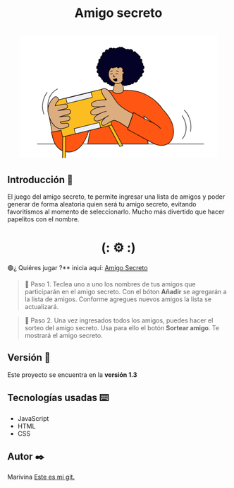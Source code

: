 <div align="center">
  <h1 align="center">
     Amigo secreto
    <br />
    <br />
    <a href="https://marivina.github.io/challenge_amigo_secreto/">
      <img src="https://github.com/marivina/challenge_amigo_secreto/blob/main/assets/amigo-secreto.png" alt="♨️ imagen-amigo-secreto ⚙️">
    </a>
  </h1>
</div>

## Introducción 🚀
El juego del amigo secreto, te permite ingresar una lista de amigos y poder generar de forma aleatoria quien será tu amigo secreto, evitando favoritismos al momento de seleccionarlo. Mucho más divertido que hacer papelitos con el nombre. 
 <h1 align="center">  (: ⚙️ :) </h1>
 
🟢¿ Quiéres jugar ?** inicia aquí:  <a href="https://marivina.github.io/challenge_amigo_secreto/"> Amigo Secreto </a>
 
>🔶 Paso 1. Teclea uno a uno los nombres de tus amigos que participarán en el amigo secreto. Con el bóton <b>Añadir</b> se agregarán a la lista de amigos. Conforme agregues nuevos amigos la lista se actualizará.

>🔶 Paso 2. Una vez ingresados todos los amigos, puedes hacer el sorteo del amigo secreto. Usa para ello el botón <b>Sortear amigo</b>. Te mostrará el amigo secreto.


## Versión 📌
 Este proyecto se encuentra en la <b>versión 1.3</b>


## Tecnologías usadas ⌨️
- JavaScript
- HTML
- CSS


 ## Autor ✒️
 Marivina  <a href="https://github.com/marivina/"> Este es mi git.</a>
